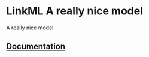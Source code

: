 # LinkML A really nice model
A really nice model

## [Documentation](https://hsolbrig.github.io/foo-model/)
